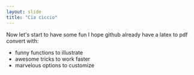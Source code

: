 ```yaml
---
layout: slide
title: "Cia ciccio"
---
```

Now let's start to have some fun
I hope github already have a latex to pdf convert with:
- funny functions to illustrate
- awesome tricks to work faster
- marvelous options to customize

